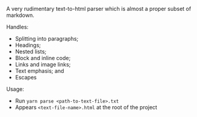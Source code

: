 A very rudimentary text-to-html parser which is almost a proper subset of markdown. 

Handles:

- Splitting into paragraphs;
- Headings;
- Nested lists;
- Block and inline code;
- Links and image links;
- Text emphasis; and 
- Escapes

Usage: 

- Run  `yarn parse <path-to-text-file>.txt`
- Appears `<text-file-name>.html` at the root of the project